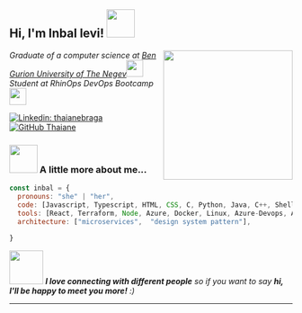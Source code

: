 <h2> Hi, I'm Inbal levi! <img src="https://media.giphy.com/media/mGcNjsfWAjY5AEZNw6/giphy.gif" width="50"></h2>
<img align='right' src="https://media.giphy.com/media/ieyl9zmCjO4b4t6qoY/giphy.gif" width="230">
<p><em>Graduate of a computer science at <a href="https://in.bgu.ac.il/Pages/default.aspx">Ben Gurion University of The Negev</a><img src="https://media.giphy.com/media/fYSnHlufseco8Fh93Z/giphy.gif" width="30"></br>Student at RhinOps DevOps Bootcamp <a href="https://www.thoughtworks.com"></a><img src="https://media.giphy.com/media/WUlplcMpOCEmTGBtBW/giphy.gif" width="30"> 
</em></p>

[![Linkedin: thaianebraga](https://img.shields.io/badge/-inballevi-blue?style=flat-square&logo=Linkedin&logoColor=white&link=https://www.linkedin.com/in/inbal-levi-a7b3451b3/)](https://www.linkedin.com/in/inbal-levi-a7b3451b3/)
[![GitHub Thaiane](https://img.shields.io/github/followers/inbalLevi?label=follow&style=social)](https://github.com/inbalLevi)


### <img src="https://media.giphy.com/media/VgCDAzcKvsR6OM0uWg/giphy.gif" width="50"> A little more about me...  

```javascript
const inbal = {
  pronouns: "she" | "her",
  code: [Javascript, Typescript, HTML, CSS, C, Python, Java, C++, Shell, SQL],
  tools: [React, Terraform, Node, Azure, Docker, Linux, Azure-Devops, Ansible],
  architecture: ["microservices",  "design system pattern"],
 
}
```

<img src="https://media.giphy.com/media/LnQjpWaON8nhr21vNW/giphy.gif" width="60"> <em><b>I love connecting with different people</b> so if you want to say <b>hi, I'll be happy to meet you more!</b> :)</em>

---

